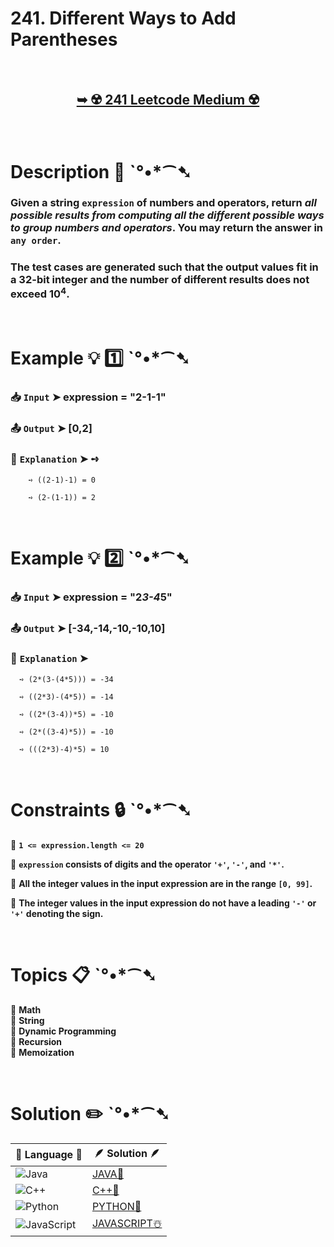 # 241. Different Ways to Add Parentheses

</br>

<h2 align="center"> 

<a href="https://leetcode.com/problems/different-ways-to-add-parentheses/description/?envType=daily-question&envId=2024-09-19"><strong>➥ ☢️ 241 Leetcode Medium ☢️ </strong></a>
</h2>

</br>

# Description 📜 ˋ°•*⁀➷

### Given a string `expression` of numbers and operators, return *all possible results from computing all the different possible ways to group numbers and operators*. You may return the answer in `any order`.

### The test cases are generated such that the output values fit in a 32-bit integer and the number of different results does not exceed 10<sup>4</sup>.

</br>

# Example 💡 1️⃣ ˋ°•*⁀➷

  ### 📥 `Input`  ➤ expression = "2-1-1"

  ### 📤 `Output`  ➤ [0,2]

  ### 🔦 `Explanation`  ➤ ➺
  
        ➺ ((2-1)-1) = 0 

        ➺ (2-(1-1)) = 2

</br>

# Example 💡 2️⃣ ˋ°•*⁀➷

  ### 📥 `Input` ➤ expression = "2*3-4*5"

  ### 📤 `Output`  ➤ [-34,-14,-10,-10,10]

  ### 🔦 `Explanation` ➤ 

      ➺ (2*(3-(4*5))) = -34 

      ➺ ((2*3)-(4*5)) = -14 
      
      ➺ ((2*(3-4))*5) = -10 
      
      ➺ (2*((3-4)*5)) = -10 
      
      ➺ (((2*3)-4)*5) = 10

</br>

# Constraints 🔒 ˋ°•*⁀➷

🔹 **`1 <= expression.length <= 20`** </br>

🔹 **`expression` consists of digits and the operator `'+'`, `'-'`, and `'*'`.** </br>

🔹 **All the integer values in the input expression are in the range `[0, 99]`.** </br>

🔹 **The integer values in the input expression do not have a leading `'-'` or `'+'` denoting the sign.** </br>

</br>

# Topics 📋 ˋ°•*⁀➷

🔸 **Math**  </br>
🔸 **String**  </br>
🔸 **Dynamic Programming**  </br>
🔸 **Recursion**  </br>
🔸 **Memoization**  </br>

</br>

# Solution ✏️ ˋ°•*⁀➷

| 📒 Language 📒  | 🪶 Solution 🪶 |
| ------------- | ------------- |
|  ![Java](https://img.shields.io/badge/java-%23ED8B00.svg?style=for-the-badge&logo=openjdk&logoColor=white)  | [JAVA🍁](https://github.com/Prakhar-002/LEETCODE/blob/main/%F0%9F%93%9C%20Daily%20Challange%20%F0%9F%92%A1/09%20September%20%F0%9F%8D%82%202024/19%20-%2009%20-%202024%20---%20241.%20Different%20Ways%20to%20Add%20Parentheses%20%E2%98%83%EF%B8%8F%20%F0%9F%8D%81%20%F0%9F%8D%B0%20%F0%9F%8E%B2/%F0%9F%8D%81JAVA%20-%20241.%20Different%20Ways%20to%20Add%20Parentheses.java) |
|  ![C++](https://img.shields.io/badge/c++-%2300599C.svg?style=for-the-badge&logo=c%2B%2B&logoColor=white)  | [C++🎲](https://github.com/Prakhar-002/LEETCODE/blob/main/%F0%9F%93%9C%20Daily%20Challange%20%F0%9F%92%A1/09%20September%20%F0%9F%8D%82%202024/19%20-%2009%20-%202024%20---%20241.%20Different%20Ways%20to%20Add%20Parentheses%20%E2%98%83%EF%B8%8F%20%F0%9F%8D%81%20%F0%9F%8D%B0%20%F0%9F%8E%B2/%F0%9F%8E%B2CPP%20-%20241.%20Different%20Ways%20to%20Add%20Parentheses.cpp)  |
|  ![Python](https://img.shields.io/badge/python-3670A0?style=for-the-badge&logo=python&logoColor=ffdd54)    | [PYTHON🍰](https://github.com/Prakhar-002/LEETCODE/blob/main/%F0%9F%93%9C%20Daily%20Challange%20%F0%9F%92%A1/09%20September%20%F0%9F%8D%82%202024/19%20-%2009%20-%202024%20---%20241.%20Different%20Ways%20to%20Add%20Parentheses%20%E2%98%83%EF%B8%8F%20%F0%9F%8D%81%20%F0%9F%8D%B0%20%F0%9F%8E%B2/%F0%9F%8D%B0PYTHON%20-%20241.%20Different%20Ways%20to%20Add%20Parentheses.py) |
| ![JavaScript](https://img.shields.io/badge/javascript-%23323330.svg?style=for-the-badge&logo=javascript&logoColor=%23F7DF1E)   | [JAVASCRIPT☃️](https://github.com/Prakhar-002/LEETCODE/blob/main/%F0%9F%93%9C%20Daily%20Challange%20%F0%9F%92%A1/09%20September%20%F0%9F%8D%82%202024/19%20-%2009%20-%202024%20---%20241.%20Different%20Ways%20to%20Add%20Parentheses%20%E2%98%83%EF%B8%8F%20%F0%9F%8D%81%20%F0%9F%8D%B0%20%F0%9F%8E%B2/%E2%98%83%EF%B8%8FJAVASCRIPT%20-%20241.%20Different%20Ways%20to%20Add%20Parentheses.js) |

